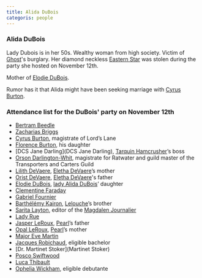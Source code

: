 ```yaml
---
title: Alida DuBois
categoris: people
---
```


### Alida DuBois

Lady Dubois is in her 50s. Wealthy woman from high society. Victim of [Ghost](Ghost)'s burglary. Her diamond neckless [Eastern Star](EasternStar) was stolen during the party she hosted on November 12th.

Mother of [Elodie DuBois](ElodieDuBois).

Rumor has it that Alida might have been seeking marriage with [Cyrus Burton](CyrusBurton).

### Attendance list for the DuBois' party on November 12th

- [Bertram Beedle](BertramBeedle)
- [Zacharias Briggs](ZachariasBriggs)
- [Cyrus Burton](CyrusBurton), magistrate of Lord’s Lane
- [Florence Burton](FlorenceBurton), his daughter
- [DCS Jane Darling](DCS Jane Darling), [Tarquin Hamcrusher](TarquinHamcrusher)’s boss
- [Orson Darlington-Whit](OrsonDarlingtonWhit), magistrate for Ratwater and guild master of the Transporters and Carters Guild
- [Lilith DeVaere](LilithDeVaere), [Eletha DeVaere](ElethaDeVaere)’s mother
- [Orist DeVaere](OristDeVaere), [Eletha DeVaere](ElethaDeVaere)'s father
- [Elodie DuBois](ElodieDuBois), [lady Alida DuBois](AlidaDuBois)’ daughter
- [Clementine Faraday](ClementineFaraday)
- [Gabriel Fournier](GabrielFournier)
- [Barthélémy Kairon](BarthelemyKairon), [Lelouche](Lelouche)’s brother
- [Sarita Layton](SaritaLayton), editor of the [Magdalen Journalier](MagdalenJournalier)
- [Lady Rue](LadyRue)
- [Jasper LeRoux](JasperLeRoux), [Pearl](Pearl)’s father
- [Opal LeRoux](OpalLeRoux), [Pearl](Pearl)’s mother
- [Major Eve Martin](EveMartin)
- [Jacques Robichaud](JacquesRobichaud), eligible bachelor
- [Dr. Martinet Stoker](Martinet Stoker)
- [Posco Swiftwood](PoscoSwiftwood)
- [Luca Thibault](LucaThibault)
- [Ophelia Wickham](OpheliaWickham), eligible debutante

